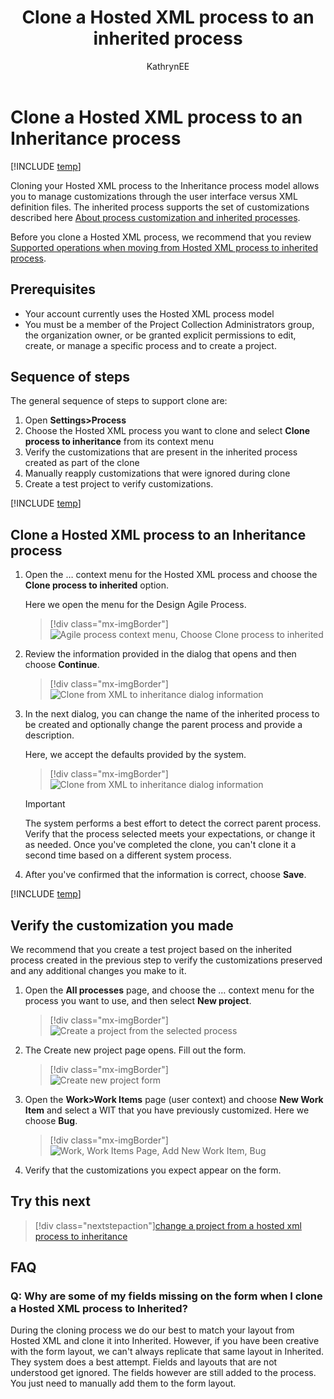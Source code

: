 ﻿---
title: Clone a Hosted XML process to an inherited process
titleSuffix: Azure DevOps Services     
description: Clone a Hosted XML process model to an inherited process in Azure DevOps Services
ms-custom: inherited-process
ms.technology: devops-agile
ms.author: kaelli
author: KathrynEE
ms.topic: conceptual
monikerRange: 'azure-devops'
ms.date: 05/30/2018
---

# Clone a Hosted XML process to an Inheritance process

[!INCLUDE [temp](../../../boards/includes/version-vsts-only.md)]

Cloning your Hosted XML process to the Inheritance process model allows you to manage customizations through the user interface versus XML definition files. The inherited process supports the set of customizations described here [About process customization and inherited processes](inheritance-process-model.md).

Before you clone a Hosted XML process, we recommend that you review [Supported operations when moving from Hosted XML process to inherited process](upgrade-support-hosted-to-inherited.md).

## Prerequisites

- Your account currently uses the Hosted XML process model
- You must be a member of the Project Collection Administrators group, the organization owner, or be granted explicit permissions to edit, create, or manage a specific process and to create a project.

## Sequence of steps

The general sequence of steps to support clone are:

1.  Open **Settings>Process**
1.  Choose the Hosted XML process you want to clone and select **Clone process to inheritance** from its context menu
1.  Verify the customizations that are present in the inherited process created as part of the clone
1.  Manually reapply customizations that were ignored during clone
1.  Create a test project to verify customizations.

[!INCLUDE [temp](../includes/open-process-admin-context-ts-only.md)]

## Clone a Hosted XML process to an Inheritance process

1.  Open the &hellip; context menu for the Hosted XML process and choose the **Clone process to inherited** option.

    Here we open the menu for the Design Agile Process.

    > [!div class="mx-imgBorder"]  
    > ![Agile process context menu, Choose Clone process to inherited](media/migration/upgrade-to-inherited-option-menu.png)

1.  Review the information provided in the dialog that opens and then choose **Continue**.

    > [!div class="mx-imgBorder"]  
    > ![Clone from XML to inheritance dialog information](media/migration/upgrade-from-xml-to-inheritance.png)

1.  In the next dialog, you can change the name of the inherited process to be created and optionally change the parent process and provide a description.

    Here, we accept the defaults provided by the system.

    > [!div class="mx-imgBorder"]  
    > ![Clone from XML to inheritance dialog information](media/migration/upgrade-from-xml-to-inheritance-dialog.png)

    > [!IMPORTANT]  
    > The system performs a best effort to detect the correct parent process. Verify that the process selected meets your expectations, or change it as needed. Once you've completed the clone, you can't clone it a second time based on a different system process.

1.  After you've confirmed that the information is correct, choose **Save**.

[!INCLUDE [temp](../includes/post-upgrade-steps.md)]

<a id="verify"> </a>

## Verify the customization you made

We recommend that you create a test project based on the inherited process created in the previous step to verify the customizations preserved and any additional changes you make to it.

1.  Open the **All processes** page, and choose the &hellip; context menu for the process you want to use, and then select **New project**.

    > [!div class="mx-imgBorder"]  
    > ![Create a project from the selected process](media/migration/create-team-project-inherited-process.png)

1.  The Create new project page opens. Fill out the form.

    > [!div class="mx-imgBorder"]  
    > ![Create new project form](media/process/create-test-project.png)

1.  Open the **Work>Work Items** page (user context) and choose **New Work Item** and select a WIT that you have previously customized. Here we choose **Bug**.

    > [!div class="mx-imgBorder"]  
    > ![Work, Work Items Page, Add New Work Item, Bug](media/process/add-custom-field-verify-bug.png)

1.  Verify that the customizations you expect appear on the form.

## Try this next

> [!div class="nextstepaction"][change a project from a hosted xml process to inheritance](change-process-from-hosted-to-inherited.md)

## FAQ

### Q: Why are some of my fields missing on the form when I clone a Hosted XML process to Inherited?

During the cloning process we do our best to match your layout from Hosted XML and clone it into Inherited. However, if you have been creative with the form layout, we can't always replicate that same layout in Inherited. They system does a best attempt. Fields and layouts that are not understood get ignored. The fields however are still added to the process. You just need to manually add them to the form layout.
